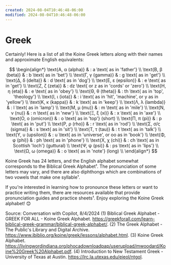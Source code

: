 ```yaml
---
created: 2024-08-04T10:46:48-06:00
modified: 2024-08-04T10:46:48-06:00
---
```


# Greek

Certainly! Here is a list of all the Koine Greek letters along with their names and approximate English equivalents:

$$
\begin{align*}
\text{Α, α (alpha)} & : a \text{ as in 'father'} \\
\text{Β, β (beta)} & : b \text{ as in 'bet'} \\
\text{Γ, γ (gamma)} & : g \text{ as in 'get'} \\
\text{Δ, δ (delta)} & : d \text{ as in 'dog'} \\
\text{Ε, ε (epsilon)} & : e \text{ as in 'get'} \\
\text{Ζ, ζ (zeta)} & : dz \text{ or z as in 'cords' or 'zero'} \\
\text{Η, η (eta)} & : e \text{ as in 'obey'} \\
\text{Θ, θ (theta)} & : th \text{ as in 'top', 'theology'} \\
\text{Ι, ι (iota)} & : i \text{ as in 'hit', 'machine', or y as in 'yellow'} \\
\text{Κ, κ (kappa)} & : k \text{ as in 'keep'} \\
\text{Λ, λ (lambda)} & : l \text{ as in 'lamp'} \\
\text{Μ, μ (mu)} & : m \text{ as in 'mile'} \\
\text{Ν, ν (nu)} & : n \text{ as in 'new'} \\
\text{Ξ, ξ (xi)} & : x \text{ as in 'axe'} \\
\text{Ο, ο (omicron)} & : o \text{ as in 'top'} (short) \\
\text{Π, π (pi)} & : p \text{ as in 'put'} \\
\text{Ρ, ρ (rho)} & : r \text{ as in 'rod'} \\
\text{Σ, σ/ς (sigma)} & : s \text{ as in 'sit'} \\
\text{Τ, τ (tau)} & : t \text{ as in 'talk'} \\
\text{Υ, υ (upsilon)} & : u \text{ as in 'universe', or oo as in 'book'} \\
\text{Φ, φ (phi)} & : ph \text{ as in 'phone'} \\
\text{Χ, χ (chi)} & : ch \text{ as in Scottish 'loch'} (guttural) \\
\text{Ψ, ψ (psi)} & : ps \text{ as in 'lips'} \\
\text{Ω, ω (omega)} & : o \text{ as in 'note'} (long) \\
\end{align*}
$$

Koine Greek has 24 letters, and the English alphabet somewhat corresponds to the Biblical Greek Alphabet¹. The pronunciation of some letters may vary, and there are also diphthongs which are combinations of two vowels that make one syllable¹.

If you're interested in learning how to pronounce these letters or want to practice writing them, there are resources available that provide pronunciation guides and practice sheets¹. Enjoy exploring the Koine Greek alphabet! 😊

Source: Conversation with Copilot, 8/4/2024
(1) Biblical Greek Alphabet - GREEK FOR ALL - Koine Greek Alphabet. https://greekforall.com/learn-biblical-greek-grammar/biblical-greek-alphabet/.
(2) The Greek Alphabet - The Public's Library and Digital Archive. https://www.ibiblio.org/koine/greek/lessons/alphabet.html.
(3) Koine Greek Alphabet. https://livingwordindiana.org/phocadownloadpap/userupload/mwoodard/Koine%20Greek%20Alphabet.pdf.
(4) Introduction to New Testament Greek - University of Texas at Austin. https://lrc.la.utexas.edu/eieol/ntgol.
